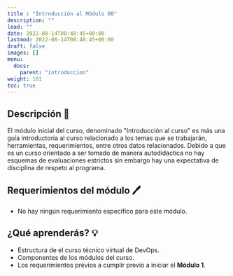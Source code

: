 ```yaml
---
title : "Introducción al Módulo 00"
description: ""
lead: ""
date: 2022-08-14T08:48:45+00:00
lastmod: 2022-08-14T08:48:45+00:00
draft: false
images: []
menu:
  docs:
    parent: "introduccion"
weight: 101
toc: true
---
```

<!-- markdownlint-disable MD026 -->

## Descripción :memo:

El módulo inicial del curso, denominado "Introducción al curso" es más una guía introductoria al curso relacionado a los temas que se trabajarán, herramientas, requerimientos, entre otros datos relacionados. Debido a que es un curso orientado a ser tomado de manera autodidactica no hay esquemas de evaluaciones estrictos sin embargo hay una expectativa de disciplina de respeto al programa.

## Requerimientos del módulo :pen:

- No hay ningún requerimiento específico para este módulo.

## ¿Qué aprenderás? :bulb:

- Estructura de el curso técnico virtual de DevOps.
- Componentes de los módulos del curso.
- Los requerimientos previos a cumplir previo a iniciar el **Módulo 1**.
